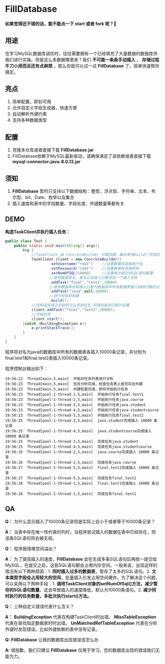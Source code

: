 # FillDatabase  

#### 如果觉得还不错的话，能不能点一下 **start** 或者 **fork** 呢？:star2:

## 用途
在学习MySQL数据库调优时，往往需要拥有一个已经填充了大量数据的数据库供我们进行实操。但是这么多数据哪里来？我们 **不可能一条条手动插入** ， **存储过程牛刀小用而且还有点麻烦** 。那么你就可以试一试 **FillDatabase** 了，简单快速帮你搞定。

## 亮点
1. 简单配置，即刻可用
2. 允许自定义字段生成器，快速方便
3. 自动解析外键约束
4. 支持多种数据类型

## 配置
1. 克隆本仓库或者直接下载 **FillDatabase.jar**
2. FillDatabase依赖于MySQL最新驱动，请确保满足了该依赖或者直接下载 **mysql-connector-java-8.0.13.jar**


## 须知
1. **FillDatabase** 暂时只支持以下数据结构：整型、浮点型、字符串、文本、布尔型、bit、Date、枚举以及集合
2. 插入速度和表中的字段数量、字段长度、外键数量等都有关

## DEMO

**构造TaskClient并执行插入任务：**
```java
public class Test {
    public static void main(String[] args){
        try {
            //TaskClient 由 ConcreteBuilder 对象构建，最后使用build()完成构造
            TaskClient client = new ConcreteBuilder()
                    .setUsername("root")    //设置数据库连接用户名
                    .setPassword("root")    //设置数据库连接密码
                    .setNumOfSQL(10000)     //设置单次提交的SQL语句数量
                    //提供数据库名、表名以及插入行数添加一个插入任务
                    .addTask("final","test1",10000)
                    //提供数据库名和插入行数为数据库中所有数据表插入相同行数的记录
                    .addTask("java",null,10000)
                    //进行校验并构建
                    .build();
            //在构造完成之后依然可以添加任务,同理也能进行部分设置
            client.addTask("final","test2",10000);
            //开始任务
            client.start();
        }catch (BuildingException e){
            e.printStackTrace();
        }
    }
}
```
程序将对名为java的数据库中所有的数据表各插入10000条记录，并分别为final.test1和final.test2表插入10000条记录。

程序控制台输出如下：
```19:56:22  Thread[main,5,main]  客户端构造成功
19:56:22  Thread[main,5,main]  开始对任务列表进行分析
19:56:23  Thread[main,5,main]  任务分析完成，检查任务表上是否存在外键
19:56:23  Thread[main,5,main]  外键检查完成，即将开始执行任务
19:56:23  Thread[pool-1-thread-1,5,main]  开始执行任务final.test1
19:56:23  Thread[pool-1-thread-2,5,main]  开始执行任务java.course
19:56:23  Thread[pool-1-thread-3,5,main]  开始执行任务java.student
19:56:23  Thread[pool-1-thread-4,5,main]  开始执行任务java.studentcourse
19:56:23  Thread[pool-1-thread-5,5,main]  开始执行任务final.test2
19:56:25  Thread[pool-1-thread-3,5,main]  java.student完成插入 10000 条记录
19:56:25  Thread[pool-1-thread-4,5,main]  java.studentcourse完成插入 10000 条记录
19:56:25  Thread[pool-1-thread-3,5,main]  完成任务java.student
19:56:25  Thread[pool-1-thread-4,5,main]  完成任务java.studentcourse
19:56:26  Thread[pool-1-thread-2,5,main]  java.course完成插入 10000 条记录
19:56:26  Thread[pool-1-thread-2,5,main]  完成任务java.course
19:56:27  Thread[pool-1-thread-5,5,main]  final.test2完成插入 10000 条记录
19:56:27  Thread[pool-1-thread-5,5,main]  完成任务final.test2
19:56:28  Thread[pool-1-thread-1,5,main]  final.test1完成插入 10000 条记录
19:56:28  Thread[pool-1-thread-1,5,main]  完成任务final.test1
```
## QA
**Q：** 为什么显示插入了10000条记录但是实际上会小于或者等于10000条记录？

**A：** 当表中存在唯一性约束的列时，当程序尝试插入的数据在表中已经存在，则该条SQL语句将会被无视。


**Q：** 程序报错堆空间溢出？

**A：** 为了提高插入的速度，**FillDatabase** 会在生成多条SQL语句后再统一提交给MySQL，在提交之前，这些SQL语句都会占用内存空间。一般来说，出现这样的情况有以下两种原因：1. **同时插入过多的数据表**，暂存了太多的SQL语句。2. **文本类型字段会占用较大的空间**，批量插入引发占用空间爆炸。为了解决这个问题，可以采用以下两种手段：1. **调用TaskClient对象的setNumOfSql()方法，减少暂存的SQL语句数量**，这会导致插入的速度降低，默认为10000条语句。2. **减少同时执行的任务数量，多批次执行start()方法。**

**Q：** 三种自定义错误代表什么含义？

**A：** **BuildingException** 代表在构建TaskClient时出错。  **MissTableException** 代表在查找指定数据表时时出错。  **UnMatchedRefTableException** 代表在分析外键时发现错误。比如外键依赖的表中没有记录。 

**Q:** **FillDatabase** 让我的数据库出现错误该怎么办

**A:** 很抱歉，我们只建议 **FillDatabase** 仅用于学习，您的数据库出现的错误我们无能为力。